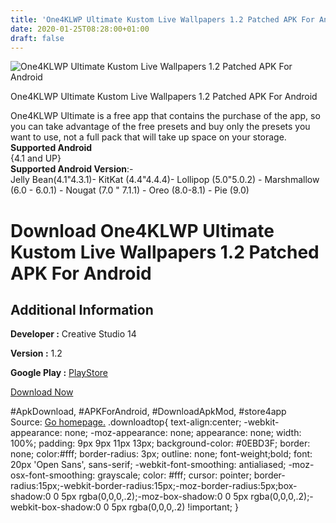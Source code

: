 ```yaml
---
title: 'One4KLWP Ultimate Kustom Live Wallpapers 1.2 Patched APK For Android'
date: 2020-01-25T08:28:00+01:00
draft: false
---
```


![One4KLWP Ultimate Kustom Live Wallpapers 1.2 Patched APK For Android](https://i1.wp.com/apkhome.net/wp-content/uploads/2020/01/One4KLWP-Ultimate-Kustom-Live-Wallpapers-1.2-Patched.png "One4KLWP Ultimate Kustom Live Wallpapers 1.2 Patched APK For Android")

  

One4KLWP Ultimate Kustom Live Wallpapers 1.2 Patched APK For Android

One4KLWP Ultimate is a free app that contains the purchase of the app, so you can take advantage of the free presets and buy only the presets you want to use, not a full pack that will take up space on your storage.  
**Supported Android**  
{4.1 and UP}  
**Supported Android Version**:-  
Jelly Bean(4.1"4.3.1)- KitKat (4.4"4.4.4)- Lollipop (5.0"5.0.2) - Marshmallow (6.0 - 6.0.1) - Nougat (7.0 " 7.1.1) - Oreo (8.0-8.1) - Pie (9.0)

Download One4KLWP Ultimate Kustom Live Wallpapers 1.2 Patched APK For Android
=============================================================================

Additional Information
----------------------

**Developer :** Creative Studio 14

**Version :** 1.2

**Google Play :** [PlayStore](https://play.google.com/store/apps/details?id=cs14.pixelperfect.kwgtwidget.one4klwpultimate)

  

[Download Now](https://store4app.co/post/one4klwp-ultimate-kustom-live-wallpapers-1-2-patched-apk-for-android_1579936972)

  
#ApkDownload, #APKForAndroid, #DownloadApkMod, #store4app  
Source: [Go homepage.](https://store4app.co/post/one4klwp-ultimate-kustom-live-wallpapers-1-2-patched-apk-for-android_1579936972) .downloadtop{ text-align:center; -webkit-appearance: none; -moz-appearance: none; appearance: none; width: 100%; padding: 9px 9px 11px 13px; background-color: #0EBD3F; border: none; color:#fff; border-radius: 3px; outline: none; font-weight;bold; font: 20px 'Open Sans', sans-serif; -webkit-font-smoothing: antialiased; -moz-osx-font-smoothing: grayscale; color: #fff; cursor: pointer; border-radius:15px;-webkit-border-radius:15px;-moz-border-radius:5px;box-shadow:0 0 5px rgba(0,0,0,.2);-moz-box-shadow:0 0 5px rgba(0,0,0,.2);-webkit-box-shadow:0 0 5px rgba(0,0,0,.2) !important; }